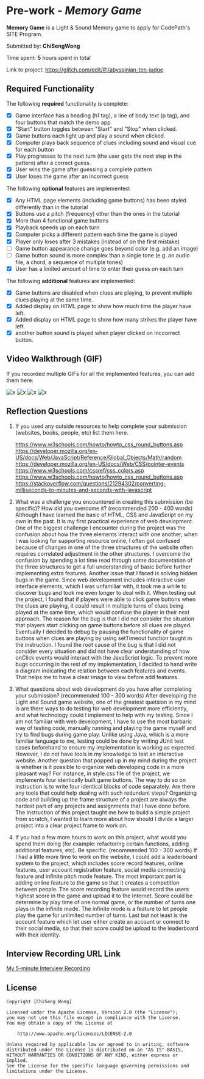 # Pre-work - _Memory Game_

**Memory Game** is a Light & Sound Memory game to apply for CodePath's SITE Program.

Submitted by: **ChiSengWong**

Time spent: **5** hours spent in total

Link to project: https://glitch.com/edit/#!/abyssinian-ten-judge

## Required Functionality

The following **required** functionality is complete:

- [x] Game interface has a heading (h1 tag), a line of body text (p tag), and four buttons that match the demo app
- [x] "Start" button toggles between "Start" and "Stop" when clicked.
- [x] Game buttons each light up and play a sound when clicked.
- [x] Computer plays back sequence of clues including sound and visual cue for each button
- [x] Play progresses to the next turn (the user gets the next step in the pattern) after a correct guess.
- [x] User wins the game after guessing a complete pattern
- [x] User loses the game after an incorrect guess

The following **optional** features are implemented:

- [x] Any HTML page elements (including game buttons) has been styled differently than in the tutorial
- [x] Buttons use a pitch (frequency) other than the ones in the tutorial
- [x] More than 4 functional game buttons
- [x] Playback speeds up on each turn
- [x] Computer picks a different pattern each time the game is played
- [x] Player only loses after 3 mistakes (instead of on the first mistake)
- [ ] Game button appearance change goes beyond color (e.g. add an image)
- [ ] Game button sound is more complex than a single tone (e.g. an audio file, a chord, a sequence of multiple tones)
- [x] User has a limited amount of time to enter their guess on each turn

The following **additional** features are implemented:

- [x] Game buttons are disabled when clues are playing, to prevent multiple clues playing at the same time.
- [x] Added display on HTML page to show how much time the player have left.
- [x] Added display on HTML page to show how many strikes the player have left.
- [x] another button sound is played when player clicked on inccorrect button.

## Video Walkthrough (GIF)

If you recorded multiple GIFs for all the implemented features, you can add them here:

![x](https://imgur.com/ZNf6z8N.gif)
![x](https://imgur.com/kTxjYTV.gif)
![x](https://imgur.com/jjfUb67.gif)
![x](https://imgur.com/VCTfU85.gif)

## Reflection Questions

1. If you used any outside resources to help complete your submission (websites, books, people, etc) list them here.

   https://www.w3schools.com/howto/howto_css_round_buttons.asp
   https://developer.mozilla.org/en-US/docs/Web/JavaScript/Reference/Global_Objects/Math/random
   https://developer.mozilla.org/en-US/docs/Web/CSS/pointer-events
   https://www.w3schools.com/cssref/css_colors.asp
   https://www.w3schools.com/howto/howto_css_round_buttons.asp
   https://stackoverflow.com/questions/21294302/converting-milliseconds-to-minutes-and-seconds-with-javascript
   

2. What was a challenge you encountered in creating this submission (be specific)? How did you overcome it? (recommended 200 - 400 words)
 	Although I have learned the basic of HTML, CSS and JavaScript on my own in the past. It is my first practical experience of web development.  One of the biggest challenge I encounter during the project was the confusion about how the three elements interact with one another, when I was looking for supporting resource online, I often got confused because of  changes in one of the three structures of the website often requires correlated adjustment in the other structures. I overcome the confusion by spending a lot time read through some documentation of the three structures to get a full understanding of basic before further implementing extra features.
	Another issue that I faced is solving hidden bugs in the game. Since web development includes interactive user interface elements, which I was unfamiliar with, it took me a while to discover bugs and took me even longer to deal with it. When testing out the project, I found that if players were able to click game buttons when the clues are playing, it could result in multiple turns of clues being played at the same time, which would confuse the player in their next approach. The reason for the bug is that I did not consider the situation that players start clicking on game buttons before all clues are played. Eventually I decided to debug by pausing the functionality of game buttons when clues are playing by using setTimeout function taught in the instruction. I found the root cause of the bug is that I did not consider every situation and did not have clear understanding of how onClick events would interact with the JavaScript logic. To prevent more bugs occurring in the rest of my implementation, I decided to hand write a diagram indicating the relation between each features and events. That helps me to have a clear image to view before add features. 


3. What questions about web development do you have after completing your submission? (recommended 100 - 300 words)
	After developing the Light and Sound game website, one of the greatest quetsion in my mind is are there ways to do testing for web development more efficiently, and what technology could I implement to help with my testing. Since I am not familiar with web development, I have to use the most barbaric way of testing code, manually running and playing the game myself and try to  find bugs during game play. Unlike using Java, which is a more familiar language to me, testing could be done by writing JUnit test cases beforehand to ensure my implementation is working as expected. However, I do not have tools in my knowledge to test an interactive website. 
	Another question that popped up in my mind during the project is whether is it possible to organize web developing code in a more pleasant way? For instance, in style.css file of the project, we implements four identically built game buttons. The way to do so on instruction is to write four identical blocks of code separately. Are there any tools that could help dealing with such redundant steps? Organizing code and building up the frame structure of a project are always the hardest part of any projects and assignments that I have done before. The instruction of this project taught me how to build a simple project from scratch, I wanted to learn more about how should I divide a larger project into a clear project frame to work on.
  
4. If you had a few more hours to work on this project, what would you spend them doing (for example: refactoring certain functions, adding additional features, etc). Be specific. (recommended 100 - 300 words)
	If I had a little more time to work on the website, I could add a leaderboard system to the project, which includes score record features, online features, user account registration feature, social media connecting feature and infinite pitch mode feature.
	The most important part is adding online feature to the game so that it creates a competition between people. The score recording feature would record the users highest score in the game and upload it to the Internet. Score could be determine by play time of one normal game, or the number of turns one plays in the infinite mode. The infinite mode is a feature to let people play the game for unlimited number of turns. Last but not least is the account feature which let user either create an account or connect to their social media, so that their score could be upload to the leaderboard with their identity.
	

	

## Interview Recording URL Link

[My 5-minute Interview Recording](your-link-here)

## License

    Copyright [ChiSeng Wong]

    Licensed under the Apache License, Version 2.0 (the "License");
    you may not use this file except in compliance with the License.
    You may obtain a copy of the License at

        http://www.apache.org/licenses/LICENSE-2.0

    Unless required by applicable law or agreed to in writing, software
    distributed under the License is distributed on an "AS IS" BASIS,
    WITHOUT WARRANTIES OR CONDITIONS OF ANY KIND, either express or implied.
    See the License for the specific language governing permissions and
    limitations under the License.
